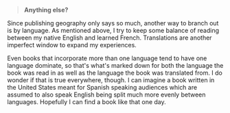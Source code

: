 > __Anything else?__

Since publishing geography only says so much, another way to branch
out is by language. As mentioned above, I try to keep some balance of
reading between my native English and learned French. Translations are another
imperfect window to expand my experiences.

Even books that incorporate more than one language tend to have one language
dominate, so that's what's marked down for both the language the
book was read in as well as the language the book was translated from. I do
wonder if that is true everywhere, though. I can imagine a book written in the
United States meant for Spanish speaking audiences which are assumed to also
speak English being split much more evenly between languages. Hopefully I 
can find a book like that one day.
